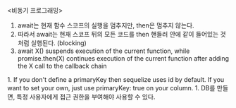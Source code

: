 <비동기 프로그래밍>
1. await는 현재 함수 스코프의 실행을 멈추지만, then은 멈추지 않는다.
2. 따라서 await는 현재 스코프 뒤의 모든 코드를 then 핸들러 안에 같이 들어있는 것처럼 실행된다. (blocking)
3. await X() suspends execution of the current function, while promise.then(X) continues execution of the current function after adding the X call to the callback chain

<ORM>
1. If you don't define a primaryKey then sequelize uses id by default.
If you want to set your own, just use primaryKey: true on your column.

<MySQL>
1. DB를 만들면, 특정 사용자에게 접근 권한을 부여해야 사용할 수 있다.